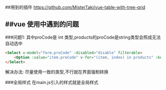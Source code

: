 ##用到的插件
https://github.com/MisterTaki/vue-table-with-tree-grid

##vue 使用中遇到的问题
--------
###问题1: 其中proCode是 int 类型,products的proCode是string类型会照成无法自动选中
```html
<Select v-model="form.proCode" :disabled="disable" filterable>
    <Option :value="item.proCode" v-for="(item, index) in products" :key="index">{{item.proName}}</Option>
</Select>
```
解决办法: 尽量使用一致的类型,不行就在界面强制转换


###全局样式
在main.js引入的样式就是全局样式
